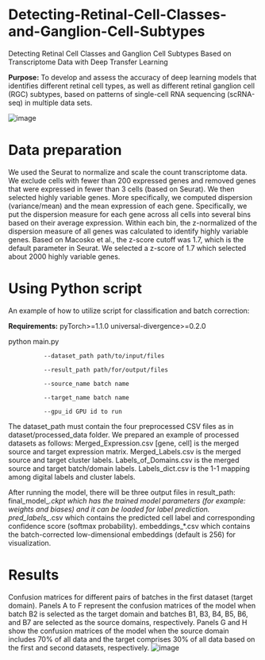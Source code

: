 # Detecting-Retinal-Cell-Classes-and-Ganglion-Cell-Subtypes
Detecting Retinal Cell Classes and Ganglion Cell Subtypes  Based on Transcriptome Data with Deep Transfer Learning

**Purpose:**  To  develop  and  assess  the  accuracy  of  deep  learning  models  that  identifies different  retinal  cell  types,  as  well  as  different  retinal  ganglion  cell  (RGC)  subtypes, based on patterns of single-cell RNA sequencing (scRNA-seq) in multiple data sets.

![image](https://user-images.githubusercontent.com/35179314/168642612-415a6d73-9619-4e85-b4c6-1713ae933a12.png)

# Data preparation
We used the Seurat to normalize and scale the count transcriptome data. We exclude cells with fewer than 200 expressed genes and removed genes that were expressed in fewer than 3 cells (based on Seurat). We then selected highly variable genes. More specifically, we computed dispersion (variance/mean) and the mean expression of each gene. Specifically, we put the dispersion measure for each gene across all cells into several bins based on their average expression. Within each bin, the z-normalized of the dispersion measure of all genes was calculated to identify highly variable genes. Based on Macosko et al., the z-score cutoff was 1.7, which is the default parameter in Seurat. We selected a z-score of 1.7 which selected about 2000 highly variable genes.

# Using Python script
An example of how to utilize script for classification and batch correction:

**Requirements:** pyTorch>=1.1.0 universal-divergence>=0.2.0

python main.py 

              --dataset_path path/to/input/files

              --result_path path/for/output/files

              --source_name batch name

              --target_name batch name

              --gpu_id GPU id to run
                           
The dataset_path must contain the four preprocessed CSV files as in dataset/processed_data folder. We prepared an example of processed datasets as follows: Merged_Expression.csv [gene, cell] is the merged source and target expression matrix. Merged_Labels.csv is the merged source and target cluster labels. Labels_of_Domains.csv is the merged source and target batch/domain labels. Labels_dict.csv is the 1-1 mapping among digital labels and cluster labels.

After running the model, there will be three output files in result_path: final_model_*.ckpt which has the trained model parameters (for example: weights and biases) and it can be loaded for label prediction. pred_labels_*.csv which contains the predicted cell label and corresponding confidence score (softmax probability). embeddings_*.csv which contains the batch-corrected low-dimensional embeddings (default is 256) for visualization.

# Results
Confusion matrices for different pairs of batches in the first dataset (target domain). Panels A to F represent the confusion matrices of the model when batch B2 is selected as the target domain and batches B1, B3, B4, B5, B6, and B7 are selected as the source domains, respectively. Panels G and H show the confusion matrices of the model when the source domain includes 70% of all data and the target comprises 30% of all data based on the first and second datasets, respectively. 
![image](https://user-images.githubusercontent.com/35179314/168669122-1e16b110-1c79-481a-a660-bdf1c489913e.png)
